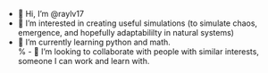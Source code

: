 - 👋 Hi, I’m @raylv17
- 👀 I’m interested in creating useful simulations (to simulate chaos, emergence, and hopefully adaptabililty in natural systems)
- 🌱 I’m currently learning python and math.  
% - 💞️ I’m looking to collaborate with people with similar interests, someone I can work and learn with.
<!---
% - 📫 How to reach me: rafayalvi17@protonmail.com
raylv17/raylv17 is a ✨ special ✨ repository because its `README.md` (this file) appears on your GitHub profile.
You can click the Preview link to take a look at your changes.
--->

